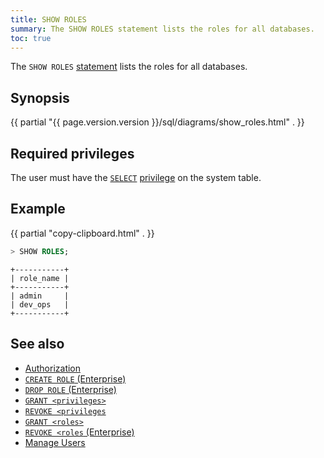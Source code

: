 ```yaml
---
title: SHOW ROLES
summary: The SHOW ROLES statement lists the roles for all databases.
toc: true
---
```


The `SHOW ROLES` [statement](sql-statements.html) lists the roles for all databases.

## Synopsis

<div>
  {{ partial "{{ page.version.version }}/sql/diagrams/show_roles.html" . }}
</div>

## Required privileges

The user must have the [`SELECT`](select-clause.html) [privilege](authorization.html#assign-privileges) on the system table.

## Example

{{ partial "copy-clipboard.html" . }}
~~~ sql
> SHOW ROLES;
~~~

~~~
+-----------+
| role_name |
+-----------+
| admin     |
| dev_ops   |
+-----------+
~~~

## See also

- [Authorization](authorization.html)
- [`CREATE ROLE` (Enterprise)](create-role.html)
- [`DROP ROLE` (Enterprise)](drop-role.html)
- [`GRANT <privileges>`](grant.html)
- [`REVOKE <privileges`](revoke.html)
- [`GRANT <roles>`](grant-roles.html)
- [`REVOKE <roles` (Enterprise)](revoke-roles.html)
- [Manage Users](create-and-manage-users.html)
